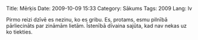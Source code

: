 Title: Mērķis
Date: 2009-10-09 15:33
Category: Sākums
Tags: 2009
Lang: lv

Pirmo reizi dzīvē es nezinu, ko es gribu. Es, protams, esmu pilnībā pārliecināts par zināmām lietām. Īstenībā dīvaina sajūta, kad nav nekas uz ko tiekties.
